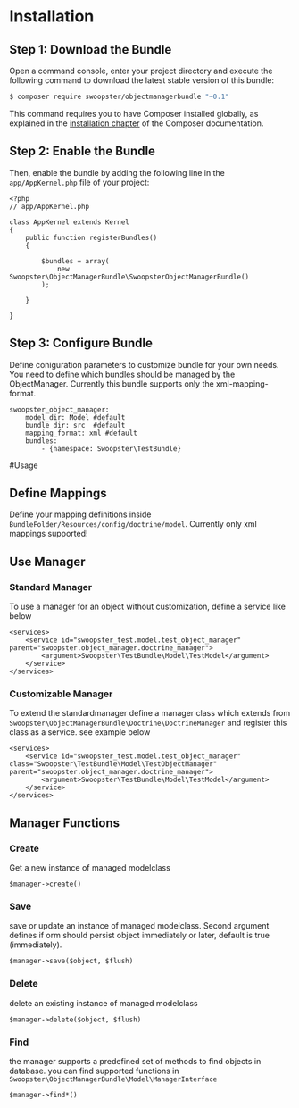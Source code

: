 Installation
============

Step 1: Download the Bundle
---------------------------

Open a command console, enter your project directory and execute the
following command to download the latest stable version of this bundle:

```bash
$ composer require swoopster/objectmanagerbundle "~0.1"
```

This command requires you to have Composer installed globally, as explained
in the [installation chapter](https://getcomposer.org/doc/00-intro.md)
of the Composer documentation.

Step 2: Enable the Bundle
-------------------------

Then, enable the bundle by adding the following line in the `app/AppKernel.php`
file of your project:


    <?php
    // app/AppKernel.php

    class AppKernel extends Kernel
    {
        public function registerBundles()
        {
    
            $bundles = array(
                new Swoopster\ObjectManagerBundle\SwoopsterObjectManagerBundle()
            );
        
        }

    }

Step 3: Configure Bundle
------------------------

Define coniguration parameters to customize bundle for your own needs. You need to define which bundles should be managed
by the ObjectManager. Currently this bundle supports only the xml-mapping-format.


    swoopster_object_manager:
        model_dir: Model #default
        bundle_dir: src  #default
        mapping_format: xml #default
        bundles:
            - {namespace: Swoopster\TestBundle}

#Usage

## Define Mappings

Define your mapping definitions inside `BundleFolder/Resources/config/doctrine/model`. Currently only xml mappings supported!

## Use Manager

### Standard Manager

To use a manager for an object without customization, define a service like below

    <services>
        <service id="swoopster_test.model.test_object_manager" parent="swoopster.object_manager.doctrine_manager">
            <argument>Swoopster\TestBundle\Model\TestModel</argument>
        </service>
    </services>
    
### Customizable Manager

To extend the standardmanager define a manager class which extends from `Swoopster\ObjectManagerBundle\Doctrine\DoctrineManager`
and register this class as a service. see example below

    <services>
        <service id="swoopster_test.model.test_object_manager" class="Swoopster\TestBundle\Model\TestObjectManager" parent="swoopster.object_manager.doctrine_manager">
            <argument>Swoopster\TestBundle\Model\TestModel</argument>
        </service>
    </services>
    
## Manager Functions

### Create

Get a new instance of managed modelclass

    $manager->create()

### Save

save or update an instance of managed modelclass. Second argument defines if orm should persist object immediately or later, default 
is true (immediately).

    $manager->save($object, $flush)
    
### Delete

delete an existing instance of managed modelclass

    $manager->delete($object, $flush)

### Find

the manager supports a predefined set of methods to find objects in database. you can find supported functions in `Swoopster\ObjectManagerBundle\Model\ManagerInterface`

    $manager->find*()